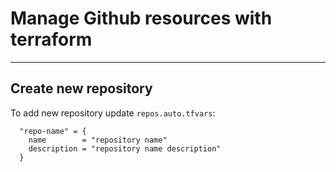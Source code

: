 # Manage Github resources with terraform
___

## Create new repository
To add new repository update `repos.auto.tfvars`: 
```shell
  "repo-name" = {
    name        = "repository name"
    description = "repository name description"
  }
```